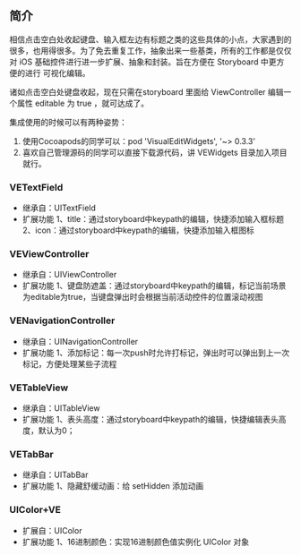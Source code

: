 ## 简介

相信点击空白处收起键盘、输入框左边有标题之类的这些具体的小点，大家遇到的很多，也用得很多。为了免去重复工作，抽象出来一些基类，所有的工作都是仅仅对 iOS 基础控件进行进一步扩展、抽象和封装。旨在方便在 Storyboard 中更方便的进行 可视化编辑。

诸如点击空白处键盘收起，现在只需在storyboard 里面给 ViewController 编辑一个属性 editable 为 true ，就可达成了。

集成使用的时候可以有两种姿势：
1. 使用Cocoapods的同学可以：pod 'VisualEditWidgets', '~> 0.3.3' 
2. 喜欢自己管理源码的同学可以直接下载源代码，讲 VEWidgets 目录加入项目就行。


### VETextField

*	继承自：UITextField
*	扩展功能
		1、title：通过storyboard中keypath的编辑，快捷添加输入框标题
		2、icon：通过storyboard中keypath的编辑，快捷添加输入框图标

### VEViewController

*	继承自：UIViewController
*	扩展功能
		1、键盘防遮盖：通过storyboard中keypath的编辑，标记当前场景为editable为true，当键盘弹出时会根据当前活动控件的位置滚动视图

### VENavigationController

*	继承自：UINavigationController
*	扩展功能
		1、添加标记：每一次push时允许打标记，弹出时可以弹出到上一次标记，方便处理某些子流程

### VETableView

*	继承自：UITableView
*	扩展功能
		1、表头高度：通过storyboard中keypath的编辑，快捷编辑表头高度，默认为0；

### VETabBar
*	继承自：UITabBar
*	扩展功能
		1、隐藏舒缓动画：给 setHidden 添加动画

### UIColor+VE

*	扩展自：UIColor
*	扩展功能
		1、16进制颜色：实现16进制颜色值实例化 UIColor 对象
